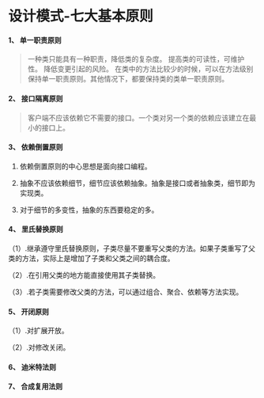 # 设计模式-七大基本原则

#### 1、 单一职责原则
>一种类只能具有一种职责，降低类的复杂度。
>提高类的可读性，可维护性。
>降低变更引起的风险。
>在类中的方法比较少的时候，可以在方法级别保持单一职责原则。其他情况下，都要保持类的类单一职责原则。

#### 2、 接口隔离原则
>客户端不应该依赖它不需要的接口。一个类对另一个类的依赖应该建立在最小的接口上。

#### 3、 依赖倒置原则

1. 依赖倒置原则的中心思想是面向接口编程。

2. 抽象不应该依赖细节，细节应该依赖抽象。抽象是接口或者抽象类，细节即为实现类。

3. 对于细节的多变性，抽象的东西要稳定的多。

#### 4、 里氏替换原则

（1）.继承遵守里氏替换原则，子类尽量不要重写父类的方法。如果子类重写了父类的方法，实际上是增加了子类和父类之间的耦合度。

（2）.在引用父类的地方能直接使用其子类替换。

（3）.若子类需要修改父类的方法，可以通过组合、聚合、依赖等方法实现。

#### 5、 开闭原则

（1）.对扩展开放。

（2）.对修改关闭。

#### 6、 迪米特法则


#### 7、 合成复用法则





